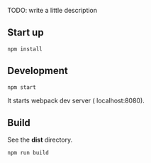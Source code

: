 TODO: write a little description


## Start up

```
npm install
```

## Development
```
npm start
```
It starts webpack dev server ( localhost:8080).

## Build
See the **dist** directory.
```
npm run build
```